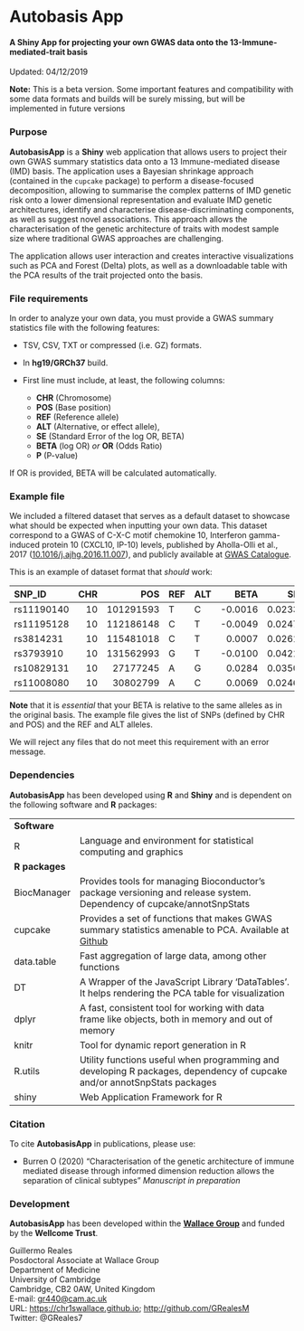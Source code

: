 
# Autobasis App

#### A Shiny App for projecting your own GWAS data onto the 13-Immune-mediated-trait basis

Updated: 04/12/2019

**Note:** This is a beta version. Some important features and
compatibility with some data formats and builds will be surely missing,
but will be implemented in future versions

### Purpose

**AutobasisApp** is a **Shiny** web application that allows users to
project their own GWAS summary statistics data onto a 13 Immune-mediated
disease (IMD) basis. The application uses a Bayesian shrinkage approach
(contained in the `cupcake` package) to perform a disease-focused
decomposition, allowing to summarise the complex patterns of IMD genetic
risk onto a lower dimensional representation and evaluate IMD genetic
architectures, identify and characterise disease-discriminating
components, as well as suggest novel associations. This approach allows
the characterisation of the genetic architecture of traits with modest
sample size where traditional GWAS approaches are challenging.

The application allows user interaction and creates interactive
visualizations such as PCA and Forest (Delta) plots, as well as a
downloadable table with the PCA results of the trait projected onto the
basis.

### File requirements

In order to analyze your own data, you must provide a GWAS summary
statistics file with the following features:

  - TSV, CSV, TXT or compressed (i.e. GZ) formats.

  - In **hg19/GRCh37** build.

  - First line must include, at least, the following columns:
    
      - **CHR** (Chromosome)
      - **POS** (Base position)
      - **REF** (Reference allele)
      - **ALT** (Alternative, or effect allele),
      - **SE** (Standard Error of the log OR, BETA)
      - **BETA** (log OR) *or* **OR** (Odds Ratio)
      - **P** (P-value)

If OR is provided, BETA will be calculated automatically.

### Example file

We included a filtered dataset that serves as a default dataset to
showcase what should be expected when inputting your own data. This
dataset correspond to a GWAS of C-X-C motif chemokine 10, Interferon
gamma-induced protein 10 (CXCL10, IP-10) levels, published by
Aholla-Olli et al., 2017
([10.1016/j.ajhg.2016.11.007](https://doi.org/10.1016/j.ajhg.2016.11.007)),
and publicly available at [GWAS
Catalogue](http://computationalmedicine.fi/data#Cytokine_GWAS).

This is an example of dataset format that *should*
work:

| SNP\_ID    | CHR |       POS | REF | ALT |     BETA |     SE |      P |
| :--------- | --: | --------: | :-- | :-- | -------: | -----: | -----: |
| rs11190140 |  10 | 101291593 | T   | C   | \-0.0016 | 0.0233 | 0.9422 |
| rs11195128 |  10 | 112186148 | C   | T   | \-0.0049 | 0.0247 | 0.8415 |
| rs3814231  |  10 | 115481018 | C   | T   |   0.0007 | 0.0261 | 0.9782 |
| rs3793910  |  10 | 131562993 | G   | T   | \-0.0100 | 0.0421 | 0.7975 |
| rs10829131 |  10 |  27177245 | A   | G   |   0.0284 | 0.0350 | 0.4136 |
| rs11008080 |  10 |  30802799 | A   | C   |   0.0069 | 0.0246 | 0.7694 |

**Note** that it is *essential* that your BETA is relative to the same
alleles as in the original basis. The example file gives the list of
SNPs (defined by CHR and POS) and the REF and ALT alleles.

We will reject any files that do not meet this requirement with an error
message.

### Dependencies

**AutobasisApp** has been developed using **R** and **Shiny** and is
dependent on the following software and **R**
packages:

|                |                                                                                                                                              |
| -------------- | -------------------------------------------------------------------------------------------------------------------------------------------- |
| **Software**   |                                                                                                                                              |
| R              | Language and environment for statistical computing and graphics                                                                              |
| **R packages** |                                                                                                                                              |
| BiocManager    | Provides tools for managing Bioconductor’s package versioning and release system. Dependency of cupcake/annotSnpStats                        |
| cupcake        | Provides a set of functions that makes GWAS summary statistics amenable to PCA. Available at [Github](https://github.com/ollyburren/cupcake) |
| data.table     | Fast aggregation of large data, among other functions                                                                                        |
| DT             | A Wrapper of the JavaScript Library ‘DataTables’. It helps rendering the PCA table for visualization                                         |
| dplyr          | A fast, consistent tool for working with data frame like objects, both in memory and out of memory                                           |
| knitr          | Tool for dynamic report generation in R                                                                                                      |
| R.utils        | Utility functions useful when programming and developing R packages, dependency of cupcake and/or annotSnpStats packages                     |
| shiny          | Web Application Framework for R                                                                                                              |

### Citation

To cite **AutobasisApp** in publications, please use:

  - Burren O (2020) “Characterisation of the genetic architecture of
    immune mediated disease through informed dimension reduction allows
    the separation of clinical subtypes” *Manuscript in preparation*

### Development

**AutobasisApp** has been developed within the [**Wallace
Group**](https://chr1swallace.github.io) and funded by the **Wellcome
Trust**.

Guillermo Reales  
Posdoctoral Associate at Wallace Group  
Department of Medicine  
University of Cambridge  
Cambridge, CB2 0AW, United Kingdom  
E-mail: <gr440@cam.ac.uk>  
URL: <https://chr1swallace.github.io>; <http://github.com/GRealesM>  
Twitter: @GReales7
